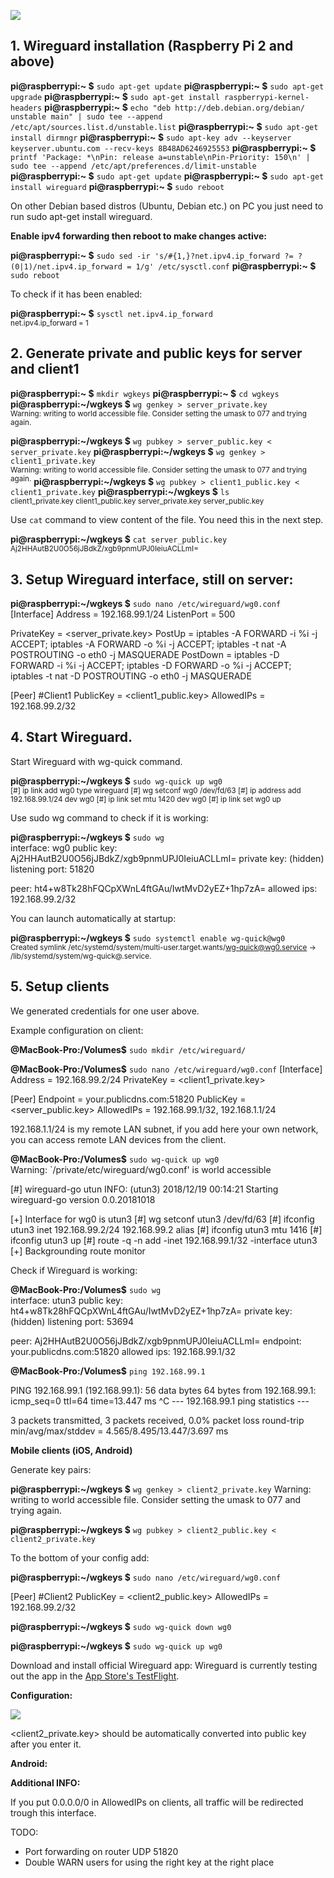 
![](https://lh5.googleusercontent.com/o7TqWF6oMhFjabUwG0Z4eu0zpQVcfdE_17pOfh_r-E5DUMlFOSd4M2UnPtyVfEgXrq5ZpolauPsH0c-eS04zOvmC1oGBXBfI2BZWQCWqArVlZscg-_pyg8scj8BEDNe2ZOgKW_75)


## 1. Wireguard installation (Raspberry Pi 2 and above)

**pi@raspberrypi:~ $**  `sudo apt-get update`
**pi@raspberrypi:~ $**  `sudo apt-get upgrade`
**pi@raspberrypi:~ $**  `sudo apt-get install raspberrypi-kernel-headers`
**pi@raspberrypi:~ $**  `echo "deb http://deb.debian.org/debian/ unstable main" | sudo tee --append /etc/apt/sources.list.d/unstable.list`
**pi@raspberrypi:~ $**  `sudo apt-get install dirmngr`
**pi@raspberrypi:~ $**  `sudo apt-key adv --keyserver keyserver.ubuntu.com --recv-keys 8B48AD6246925553`
**pi@raspberrypi:~ $**  `printf 'Package: *\nPin: release a=unstable\nPin-Priority: 150\n' | sudo tee --append /etc/apt/preferences.d/limit-unstable` 
**pi@raspberrypi:~ $** `sudo apt-get update`
**pi@raspberrypi:~ $**  `sudo apt-get install wireguard`
**pi@raspberrypi:~ $**  `sudo reboot`

On other Debian based distros (Ubuntu, Debian etc.) on PC you just need to run sudo apt-get install wireguard.

**Enable ipv4 forwarding then reboot to make changes active:**

**pi@raspberrypi:~ $**  `sudo sed -ir 's/#{1,}?net.ipv4.ip_forward ?= ?(0|1)/net.ipv4.ip_forward = 1/g' /etc/sysctl.conf`
**pi@raspberrypi:~ $** `sudo reboot`

To check if it has been enabled:

**pi@raspberrypi:~ $**  `sysctl net.ipv4.ip_forward`  
<sup>net.ipv4.ip_forward = 1</sup>

  

## 2. Generate private and public keys for server and client1

  

**pi@raspberrypi:~ $**  `mkdir wgkeys`
**pi@raspberrypi:~ $** `cd wgkeys`
**pi@raspberrypi:~/wgkeys $** `wg genkey > server_private.key`  
<sup>Warning: writing to world accessible file.
Consider setting the umask to 077 and trying again.</sup>

**pi@raspberrypi:~/wgkeys $**  `wg pubkey > server_public.key < server_private.key`
**pi@raspberrypi:~/wgkeys $**  `wg genkey > client1_private.key`  
<sup>Warning: writing to world accessible file.
Consider setting the umask to 077 and trying again.</sup>
**pi@raspberrypi:~/wgkeys $** `wg pubkey > client1_public.key < client1_private.key`
**pi@raspberrypi:~/wgkeys $**  `ls`  
<sup>client1_private.key client1_public.key server_private.key server_public.key</sup>

Use `cat` command  to view content of the file. You need this in the next step.

**pi@raspberrypi:~/wgkeys $**  `cat server_public.key`  
<sup>Aj2HHAutB2U0O56jJBdkZ/xgb9pnmUPJ0IeiuACLLmI=</sup>

## 3. Setup Wireguard interface, still on server:

**pi@raspberrypi:~/wgkeys $**  `sudo nano /etc/wireguard/wg0.conf`  
[Interface]
Address = 192.168.99.1/24
ListenPort = 500

PrivateKey = <server_private.key>
PostUp = iptables -A FORWARD -i %i -j ACCEPT; iptables -A FORWARD -o %i -j ACCEPT; iptables -t nat -A POSTROUTING -o eth0 -j MASQUERADE
PostDown = iptables -D FORWARD -i %i -j ACCEPT; iptables -D FORWARD -o %i -j ACCEPT; iptables -t nat -D POSTROUTING -o eth0 -j MASQUERADE

[Peer]
#Client1
PublicKey = <client1_public.key>
AllowedIPs = 192.168.99.2/32


## 4. Start Wireguard.

Start Wireguard with wg-quick command.

**pi@raspberrypi:~/wgkeys $** `sudo wg-quick up wg0`  
<sup>[#] ip link add wg0 type wireguard
[#] wg setconf wg0 /dev/fd/63
[#] ip address add 192.168.99.1/24 dev wg0
[#] ip link set mtu 1420 dev wg0
[#] ip link set wg0 up</sup>

Use sudo wg command to check if it is working:

**pi@raspberrypi:~/wgkeys $**  `sudo wg`  
interface: wg0
public key: Aj2HHAutB2U0O56jJBdkZ/xgb9pnmUPJ0IeiuACLLmI=
private key: (hidden)
listening port: 51820

peer: ht4+w8Tk28hFQCpXWnL4ftGAu/IwtMvD2yEZ+1hp7zA=
allowed ips: 192.168.99.2/32

You can launch automatically at startup:

**pi@raspberrypi:~/wgkeys $** `sudo systemctl enable wg-quick@wg0`  
<sup>Created symlink /etc/systemd/system/multi-user.target.wants/wg-quick@wg0.service → /lib/systemd/system/wg-quick@.service.</sup>

## 5. Setup clients

We generated credentials for one user above.

Example configuration on client:

**@MacBook-Pro:/Volumes$** `sudo mkdir /etc/wireguard/`

**@MacBook-Pro:/Volumes$**  `sudo nano /etc/wireguard/wg0.conf`
[Interface]
Address = 192.168.99.2/24
PrivateKey = <client1_private.key>

[Peer]
Endpoint = your.publicdns.com:51820
PublicKey = <server_public.key>
AllowedIPs = 192.168.99.1/32, 192.168.1.1/24


192.168.1.1/24 is my remote LAN subnet, if you add here your own network, you can access remote LAN devices from the client.

**@MacBook-Pro:/Volumes$** `sudo wg-quick up wg0`  
Warning: `/private/etc/wireguard/wg0.conf' is world accessible

[#] wireguard-go utun
INFO: (utun3) 2018/12/19 00:14:21 Starting wireguard-go version 0.0.20181018

[+] Interface for wg0 is utun3
[#] wg setconf utun3 /dev/fd/63
[#] ifconfig utun3 inet 192.168.99.2/24 192.168.99.2 alias
[#] ifconfig utun3 mtu 1416
[#] ifconfig utun3 up
[#] route -q -n add -inet 192.168.99.1/32 -interface utun3
[+] Backgrounding route monitor

Check if Wireguard is working:

**@MacBook-Pro:/Volumes$** `sudo wg`  
interface: utun3
public key: ht4+w8Tk28hFQCpXWnL4ftGAu/IwtMvD2yEZ+1hp7zA=
private key: (hidden)
listening port: 53694

peer: Aj2HHAutB2U0O56jJBdkZ/xgb9pnmUPJ0IeiuACLLmI=
endpoint: your.publicdns.com:51820
allowed ips: 192.168.99.1/32

**@MacBook-Pro:/Volumes$**  `ping 192.168.99.1`

PING 192.168.99.1 (192.168.99.1): 56 data bytes
64 bytes from 192.168.99.1: icmp_seq=0 ttl=64 time=13.447 ms
^C
--- 192.168.99.1 ping statistics ---

3 packets transmitted, 3 packets received, 0.0% packet loss
round-trip min/avg/max/stddev = 4.565/8.495/13.447/3.697 ms


**Mobile clients (iOS, Android)**

Generate key pairs:

**pi@raspberrypi:~/wgkeys $** `wg genkey > client2_private.key`
Warning: writing to world accessible file.
Consider setting the umask to 077 and trying again.

**pi@raspberrypi:~/wgkeys $**  `wg pubkey > client2_public.key < client2_private.key`

To the bottom of your config add:

**pi@raspberrypi:~/wgkeys $**  `sudo nano /etc/wireguard/wg0.conf`

[Peer]
#Client2
PublicKey = <client2_public.key>
AllowedIPs = 192.168.99.2/32

**pi@raspberrypi:~/wgkeys $** `sudo wg-quick down wg0`

**pi@raspberrypi:~/wgkeys $** `sudo wg-quick up wg0`


Download and install official Wireguard app: Wireguard is currently testing out the app in the [App Store's TestFlight](https://testflight.apple.com/join/63I19SDT).

**Configuration:**

  

![](https://lh6.googleusercontent.com/x_TfFpJhLmxfaE7OddR47b8wJhFQz8WyCpmVB78gTH0mvXeNi9PVrXRmwRN2GkoS-sEPoHrmFsXhPFOOP9b15-tSDyXKCpOhqk16A-5CmEp1piy1b6DgpTaI9yu6cZOCTtyPle4l)

<client2_private.key> should be automatically converted into public key after you enter it.

**Android:**

  

**Additional INFO:**

If you put 0.0.0.0/0 in AllowedIPs on clients, all traffic will be redirected trough this interface.

  

TODO:

-   Port forwarding on router UDP 51820    
-   Double WARN users for using the right key at the right place
